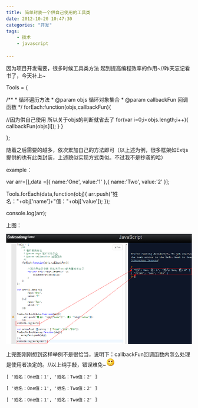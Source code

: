```yaml
---
title: 简单封装一个供自己使用的工具类
date: 2012-10-20 10:47:30
categories: "开发"
tags:
	- 技术
	- javascript

---
```


因为项目开发需要，很多时候工具类方法 起到提高编程效率的作用~//昨天忘记看书了，今天补上~

Tools = \{

/\*\*
\* 循环遍历方法
\* @param objs 循环对象集合
\* @param callbackFun 回调函数
\*/
forEach:function(objs,callbackFun)\{

//因为供自己使用 所以关于objs的判断就省去了
for(var i=0;i<objs.length;i++)\{
callbackFun(objs\[i\]);
\}
\}


\};


随着之后需要的越多，依次累加自己的方法即可（以上述为例，很多框架如Extjs提供的也有此类封装，上述貌似实现方式类似。不过我不是抄袭的哈）

example：

var arr=\[\],data =\[\{
name:'One',
value:'1'
\},\{
name:'Two',
value:'2'
\}\];

Tools.forEach(data,function(obj)\{
arr.push("姓名："+obj\['name'\]+"值："+obj\['value'\]);
\});


console.log(arr);

上图：

![AQQN-QMEJ-UZ2A.jpg][]


上完图刚刚想到这样举例不是很恰当，说明下：callbackFun回调函数内怎么处理是使用者决定的。//以上纯手敲，错误难免~![微笑][QJVY-NZEN-YNZ2.gif]

``````````
[ '姓名：One值：1', '姓名：Two值：2' ]
``````````

``````````
[ '姓名：One值：1', '姓名：Two值：2' ]
``````````

``````````
[ '姓名：One值：1', '姓名：Two值：2' ]
``````````


[AQQN-QMEJ-UZ2A.jpg]: static/resources/crawler/AQQN-QMEJ-UZ2A.jpg
[QJVY-NZEN-YNZ2.gif]: static/resources/crawler/QJVY-NZEN-YNZ2.gif

